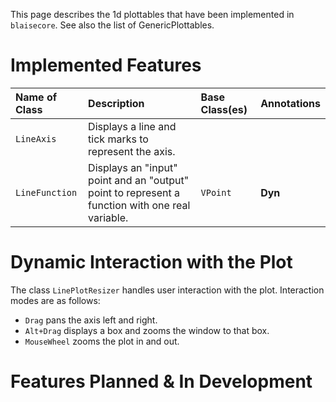 This page describes the 1d plottables that have been implemented in `blaisecore`. See also the list of GenericPlottables.

# Implemented Features #

| **Name of Class** | **Description** | **Base Class(es)** | **Annotations** |
|:------------------|:----------------|:-------------------|:----------------|
| `LineAxis` |Displays a line and tick marks to represent the axis. |  |  |
| `LineFunction` | Displays an "input" point and an "output" point to represent a function with one real variable. | `VPoint` | **Dyn** |


# Dynamic Interaction with the Plot #

The class `LinePlotResizer` handles user interaction with the plot. Interaction modes are as follows:
  * `Drag` pans the axis left and right.
  * `Alt+Drag` displays a box and zooms the window to that box.
  * `MouseWheel` zooms the plot in and out.


# Features Planned & In Development #